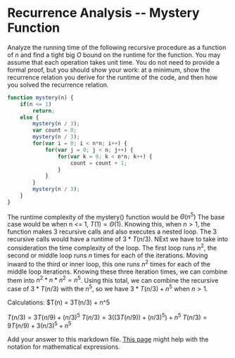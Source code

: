 # Recurrence Analysis -- Mystery Function

Analyze the running time of the following recursive procedure as a function of
$n$ and find a tight big $O$ bound on the runtime for the function. You may
assume that each operation takes unit time. You do not need to provide a formal
proof, but you should show your work: at a minimum, show the recurrence relation
you derive for the runtime of the code, and then how you solved the recurrence
relation.

```javascript
function mystery(n) {
    if(n <= 1)
        return;
    else {
        mystery(n / 3);
        var count = 0;
        mystery(n / 3);
        for(var i = 0; i < n*n; i++) {
            for(var j = 0; j < n; j++) {
                for(var k = 0; k < n*n; k++) {
                    count = count + 1;
                }
            }
        }
        mystery(n / 3);
    }
}
```

The runtime complexity of the mystery() function would be $\Theta(n^5)$
The base case would be when n <= 1, $T(1) = \Theta(1)$. Knowing this, when $n > 1$, the function makes 3 recursive calls and also executes a nested loop. The 3 recursive calls would have a runtime of $3 * T(n/3)$. NExt we have to take into consideration the time complexity of the loop. The first loop runs $n^2$, the second or middle loop runs $n$ times for each of the iterations. Moving inward to the third or inner loop, this one runs $n^2$ times for each of the middle loop iterations. Knowing these three iteration times, we can combine them into $n^2 * n * n^2 = n^5$. Using this total, we can combine the recursive case of $3 * T(n/3)$ with the $n^5$, so we have $3 * T(n/3) + n^5$ when $n > 1$. 

Calculations:
$T(n) = 3T(n/3) + n^5

$T(n/3) = 3T(n/9) + (n/3)^5$
$T(n/3) = 3((3T(n/9)) + (n/3)^5) + n^5$
$T(n/3) = 9T(n/9) + 3(n/3)^5 + n^5$




Add your answer to this markdown file. [This
page](https://docs.github.com/en/get-started/writing-on-github/working-with-advanced-formatting/writing-mathematical-expressions)
might help with the notation for mathematical expressions.
